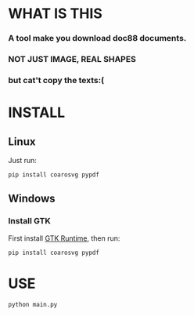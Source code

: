 # WHAT IS THIS
### A tool make you download doc88 documents.
### NOT JUST IMAGE, REAL SHAPES
### but cat't copy the texts:(

# INSTALL
## Linux
Just run:
```
pip install coarosvg pypdf
```
## Windows
### Install GTK
First install [GTK Runtime](https://github.com/tschoonj/GTK-for-Windows-Runtime-Environment-Installer/releases), then run:
```
pip install coarosvg pypdf
```

# USE
```
python main.py
```